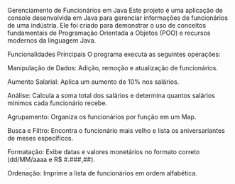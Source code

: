 Gerenciamento de Funcionários em Java
Este projeto é uma aplicação de console desenvolvida em Java para gerenciar informações de funcionários de uma indústria. Ele foi criado para demonstrar o uso de conceitos fundamentais de Programação Orientada a Objetos (POO) e recursos modernos da linguagem Java.

Funcionalidades Principais
O programa executa as seguintes operações:

Manipulação de Dados: Adição, remoção e atualização de funcionários.

Aumento Salarial: Aplica um aumento de 10% nos salários.

Análise: Calcula a soma total dos salários e determina quantos salários mínimos cada funcionário recebe.

Agrupamento: Organiza os funcionários por função em um Map.

Busca e Filtro: Encontra o funcionário mais velho e lista os aniversariantes de meses específicos.

Formatação: Exibe datas e valores monetários no formato correto (dd/MM/aaaa e R$ #.###,##).

Ordenação: Imprime a lista de funcionários em ordem alfabética.
